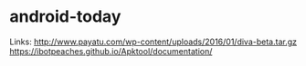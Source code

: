 # android-today


Links:
http://www.payatu.com/wp-content/uploads/2016/01/diva-beta.tar.gz
https://ibotpeaches.github.io/Apktool/documentation/